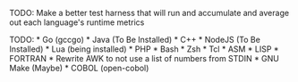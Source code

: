 TODO:
	Make a better test harness that will run and accumulate and average out
	each language's runtime metrics

TODO:
	* Go   (gccgo)
	* Java (To Be Installed)
	* C++
	* NodeJS (To Be Installed) 
	* Lua (being installed)
	* PHP
	* Bash
	* Zsh
	* Tcl
	* ASM
	* LISP
	* FORTRAN
	* Rewrite AWK to not use a list of numbers from STDIN
	* GNU Make (Maybe)
	* COBOL (open-cobol)
